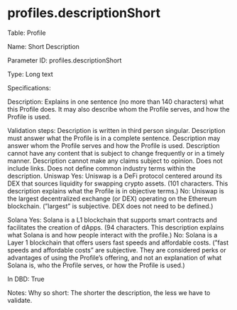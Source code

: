 # profiles.descriptionShort

Table: Profile

Name: Short Description

Parameter ID: profiles.descriptionShort

Type: Long text

Specifications: 

Description: Explains in one sentence (no more than 140 characters) what this Profile does. It may also describe whom the Profile serves, and how the Profile is used.

Validation steps: Description is written in third person singular. Description must answer what the Profile is in a complete sentence. Description may answer whom the Profile serves and how the Profile is used. Description cannot have any content that is subject to change frequently or in a timely manner. Description cannot make any claims subject to opinion. Does not include links. Does not define common industry terms within the description.
Uniswap
Yes: Uniswap is a DeFi protocol centered around its DEX that sources liquidity for swapping crypto assets. (101 characters. This description explains what the Profile is in objective terms.)
No: Uniswap is the largest decentralized exchange (or DEX) operating on the Ethereum blockchain. (”largest” is subjective. DEX does not need to be defined.)

Solana
Yes: Solana is a L1 blockchain that supports smart contracts and facilitates the creation of dApps. (94 characters. This description explains what Solana is and how people interact with the profile.)
No: Solana is a Layer 1 blockchain that offers users fast speeds and affordable costs. (”fast speeds and affordable costs” are subjective. They are considered perks or advantages of using the Profile’s offering, and not an explanation of what Solana is, who the Profile serves, or how the Profile is used.)

In DBD: True

Notes: Why so short: The shorter the description, the less we have to validate.

